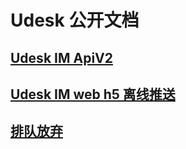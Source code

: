 # Udesk 公开文档

## [Udesk IM ApiV2](/doc/im.md)

## [Udesk IM web h5 离线推送](/doc/im_h5_push.md)

## [排队放弃](/doc/im/shut_queues.md)